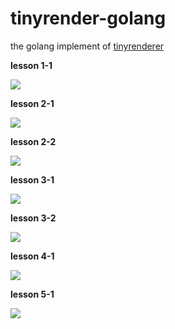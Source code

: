 # tinyrender-golang

the golang implement of [tinyrenderer](https://github.com/ssloy/tinyrenderer)

**lesson 1-1**

![](./pic/lesson-1-1.png)

**lesson 2-1**

![](./pic/lesson-2-1.png)

**lesson 2-2**

![](./pic/lesson-2-2.png)

**lesson 3-1**

![](./pic/lesson-3-1.png)

**lesson 3-2**

![](./pic/lesson-3-2.png)

**lesson 4-1**

![](./pic/lesson-4-1.png)

**lesson 5-1**

![](./pic/lesson-5-1.png)
